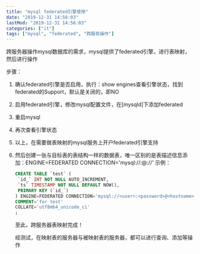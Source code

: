 ```yaml
---
title: "mysql federated引擎使用"
date: "2019-12-31 14:56:03"
lastMod: "2019-12-31 14:56:03"
categories: ["it"]
tags: ["mysql", "federated", "跨服务操作"]
---
```


跨服务器操作mysql数据库的需求，mysql提供了federated引擎，进行表映射，然后进行操作

步骤：

1. 确认federated引擎是否启用，执行：show engines查看引擎状态，找到federated的Support，默认是关闭的，即NO

2. 启用federated引擎，修改mysql配置文件，在[mysqld]下添加federated

3. 重启mysql

4. 再次查看引擎状态

5. 以上，在需要做表映射的mysql服务上开户federated引擎支持

6. 然后创建一张与目标表的表结构一样的数据表，唯一区别的是表描述信息添加：ENGINE=FEDERATED CONNECTION='mysql://<user>:<password>@<hostname>:<port>/<database>/<table>'
   示例：

   ```sql
   CREATE TABLE `test` (
   	`id_` INT NOT NULL AUTO_INCREMENT,
   	`ts` TIMESTAMP NOT NULL DEFAULT NOW(),
   	PRIMARY KEY (`id_`)
   ) ENGINE=FEDERATED CONNECTION='mysql://<user>:<password>@<hostname>:<port>/<database>/<table>'
   COMMENT='for test'
   COLLATE='utf8mb4_unicode_ci'
   ;
   ```

至此，跨服务器表映射完成！

经测试，在映射表的服务器与被映射表的服务器，都可以进行查询、添加等操作

